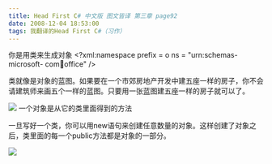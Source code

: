 ```yaml
---
title: Head First C# 中文版 图文皆译 第三章 page92
date: 2008-12-04 18:53:00
tags: 我翻译的Head First C#（习作）
---
```

你是用类来生成对象  <?xml:namespace prefix = o ns = "urn:schemas-microsoft-
com:office:office" />

类就像是对象的蓝图。如果要在一个市郊房地产开发中建五座一样的房子，你不会请建筑师来画五个一样的蓝图。只要用一张蓝图建五座一样的房子就可以了。

![](https://p-blog.csdn.net/images/p_blog_csdn_net/cuipengfei1/EntryImages/20081204/%E6%88%AA%E5%9B%BE00633640136069210000.jpg) 一个对象是从它的类里面得到的方法

一旦写好一个类，你可以用new语句来创建任意数量的对象。这样创建了对象之后，类里面的每一个public方法都是对象的一部分。

![](https://p-blog.csdn.net/images/p_blog_csdn_net/cuipengfei1/EntryImages/20081204/%E6%88%AA%E5%9B%BE01633640136070147500.jpg)



